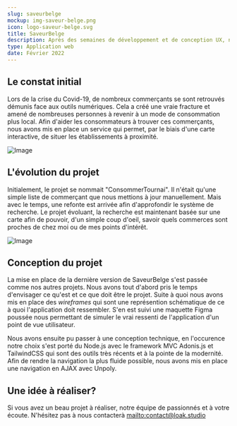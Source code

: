 ```yaml
---
slug: saveurbelge
mockup: img-saveur-belge.png
icon: logo-saveur-belge.svg
title: SaveurBelge
description: Après des semaines de développement et de conception UX, nous avons développé notre service SaveurBelge ! L'initiative citoyenne visant à mettre en avant les petits producteurs locaux près de chez vous !
type: Application web
date: Février 2022
---
```


## Le constat initial

Lors de la crise du Covid-19, de nombreux commerçants se sont retrouvés démunis face aux outils numériques. Cela a créé une vraie fracture et amené de nombreuses personnes à revenir à un mode de consommation plus local. Afin d'aider les consommateurs à trouver ces commerçants, nous avons mis en place un service qui permet, par le biais d'une carte interactive, de situer les établissements à proximité. 

![Image](/portfolio/saveurbelge/les-commerces-locaux.png)

## L'évolution du projet

Initialement, le projet se nommait "ConsommerTournai". Il n'était qu'une simple liste de commerçant que nous mettions à jour manuellement. Mais avec le temps, une refonte est arrivée afin d'approfondir le système de recherche. Le projet évoluant, la recherche est maintenant basée sur une carte afin de pouvoir, d'un simple coup d'oeil, savoir quels commerces sont proches de chez moi ou de mes points d'intérêt. 

![Image](/portfolio/saveurbelge/saveur-belge-mobile.png)

## Conception du projet

La mise en place de la dernière version de SaveurBelge s'est passée comme nos autres projets. Nous avons tout d'abord pris le temps d'envisager ce qu'est et ce que doit être le projet. Suite à quoi nous avons mis en place des *wireframes* qui sont une représention schématique de ce à quoi l'application doit ressembler. S'en est suivi une maquette Figma poussée nous permettant de simuler le vrai ressenti de l'application d'un point de vue utilisateur.

Nous avons ensuite pu passer à une conception technique, en l'occurence notre choix s'est porté du Node.js avec le framework MVC Adonis.js et TailwindCSS qui sont des outils très récents et à la pointe de la modernité. Afin de rendre la navigation la plus fluide possible, nous avons mis en place une navigation en AJAX avec Unpoly. 

## Une idée à réaliser?

Si vous avez un beau projet à réaliser, notre équipe de passionnés et à votre écoute. N'hésitez pas à nous contacterà [mailto:contact@loak.studio](contact@loak.studio)